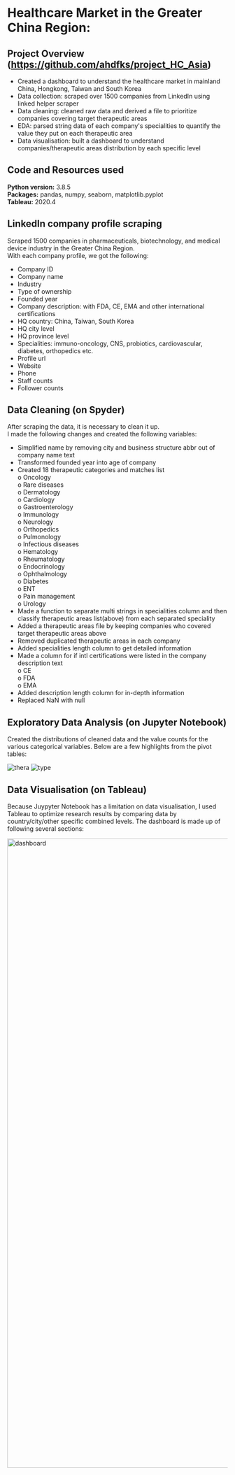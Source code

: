 # Healthcare Market in the Greater China Region: 

## Project Overview (https://github.com/ahdfks/project_HC_Asia)
* Created a dashboard to understand the healthcare market in mainland China, Hongkong, Taiwan and South Korea
* Data collection: scraped over 1500 companies from LinkedIn using linked helper scraper
* Data cleaning: cleaned raw data and derived a file to prioritize companies covering target therapeutic areas
* EDA: parsed string data of each company's specialities to quantify the value they put on each therapeutic area
* Data visualisation: built a dashboard to understand companies/therapeutic areas distribution by each specific level

## Code and Resources used
**Python version:** 3.8.5\
**Packages:** pandas, numpy, seaborn, matplotlib.pyplot\
**Tableau:** 2020.4

## LinkedIn company profile scraping
Scraped 1500 companies in pharmaceuticals, biotechnology, and medical device industry in the Greater China Region.\
With each company profile, we got the following:
*	Company ID
*	Company name
*	Industry
*	Type of ownership
*	Founded year
*	Company description: with FDA, CE, EMA and other international certifications
*	HQ country: China, Taiwan, South Korea
*	HQ city level
*	HQ province level
*	Specialities: immuno-oncology, CNS, probiotics, cardiovascular, diabetes, orthopedics etc.
*	Profile url
*	Website
*	Phone
*	Staff counts
*	Follower counts

## Data Cleaning (on Spyder)
After scraping the data, it is necessary to clean it up.\
I made the following changes and created the following variables:
*	Simplified name by removing city and business structure abbr out of company name text
* Transformed founded year into age of company
* Created 18 therapeutic categories and matches list\
o  Oncology\
o  Rare diseases\
o  Dermatology\
o  Cardiology\
o  Gastroenterology\
o  Immunology\
o  Neurology\
o  Orthopedics\
o  Pulmonology\
o  Infectious diseases\
o  Hematology\
o  Rheumatology\
o  Endocrinology\
o  Ophthalmology\
o  Diabetes\
o  ENT\
o  Pain management\
o  Urology
* Made a function to separate multi strings in specialities column and then classify therapeutic areas list(above) from each separated speciality
* Added a therapeutic areas file by keeping companies who covered target therapeutic areas above
* Removed duplicated therapeutic areas in each company
* Added specialities length column to get detailed information
* Made a column for if intl certifications were listed in the company description text\
o  CE\
o  FDA\
o  EMA
* Added description length column for in-depth information
* Replaced NaN with null

## Exploratory Data Analysis (on Jupyter Notebook)
Created the distributions of cleaned data and the value counts for the various categorical variables. Below are a few highlights from the pivot tables:

![thera](https://user-images.githubusercontent.com/79106560/110397060-6f2fde80-8071-11eb-9c9d-a4d8fa97965d.png)
![type](https://user-images.githubusercontent.com/79106560/110399401-1a429700-8076-11eb-98e0-a7f67d5dfa11.png)

## Data Visualisation (on Tableau)
Because Juypyter Notebook has a limitation on data visualisation, I used Tableau to optimize research results by comparing data by country/city/other specific combined levels. The dashboard is made up of following several sections:

<img width="1440" alt="dashboard" src="https://user-images.githubusercontent.com/79106560/110532992-d014f080-811d-11eb-8c6a-3850a811467b.png">

